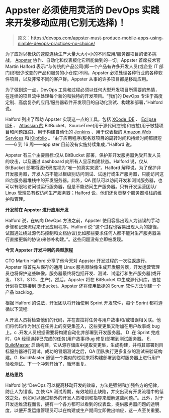# Appster 必须使用灵活的 DevOps 实践来开发移动应用(它别无选择)！

> 原文：<https://devops.com/appster-must-produce-mobile-apps-using-nimble-devops-practices-no-choice/>

为了应对以极快的速度连续生产大量大大小小的不同应用/服务器项目的诸多挑战， [Appster](http://appsterhq.com) 协作、自动化和仪表板化它所能做到的一切。Appster 首席技术官 Martin Halford 表示:“与传统的产品公司(即一个产品有许多开发人员)或企业 IT 部门(即很少改变的产品和服务的小仓库)不同，Appster 必须处理各种行业的各种软件项目，以及非常不同的客户群。Appster 从事的许多项目都是移动应用。

为了做到这一点，DevOps 工具和过程必须以任何大型开发项目所需要的热情，在连续的项目流中处理每个新的和独特的开发项目。“我们的 DevOps 专注于高度定制、高度复杂的应用/服务器软件开发项目的自动化测试、构建和部署，”Halford 说。

Halford 列出了帮助 Appster 实现这一点的工具，包括 [XCode IDE](https://developer.apple.com/xcode/ide/) 、 [Eclipse IDE](https://eclipse.org/ide/) 、 [Atlassian 的](https://www.atlassian.com/) BitBucket、SourceTree(用于源代码控制)和吉拉(用于敏捷项目和问题跟踪)、用于构建自动化的 [Jenkins](https://www.cloudbees.com/jenkins/jenkins-cloudbees) 、用于仪表板的 [Amazon Web Services](https://aws.amazon.com/) 和 [Klipfolio](http://www.klipfolio.com/) 。“由于应用程序/服务器项目的周转时间和持续时间都很短——6 到 16 周——app ster 目前没有实施持续集成，”Halford 说。

Appster 有三个主要目标:仅从 BitBucket 部署，保护非开发服务器免受开发人员的攻击，以及通过 dashboard 向所有人显示构建状态。Halford 说，仅从 BitBucket 部署将源代码库视为“唯一的真实来源”。Halford 解释说，为了保护非开发服务器，开发人员不能以根级别访问测试、试运行或生产服务器，只能访问这四台服务器堆栈中的开发服务器。此外，QA 团队可以访问开发和测试服务器，也可以有限地访问试运行服务器，但是不能访问生产服务器。只有开发运营团队/ Linux 管理员有权访问生产服务器；Halford 说，他们还负责整个服务器堆栈的维护和管理。

**开发前在 Appster 进行应用开发**

Halford 说，在转向 DevOps 方法之前，Appster 使用容易出现人为错误的手动步骤和记录流程来开发应用程序。Halford 说:“这个过程也容易出现人为的捷径，试图通过绕过源代码控制和文档协议(比如那些要求任何人都不能对生产服务器进行直接更新的协议)来修补构建。”。这些问题没有立即被发现。

**今天 Appster 开发冲刺的典型旅程**

CTO Martin Halford 分享了他今天对 Appster 开发过程的一次往返旅行。Appster 将首先从保存的通用 Linux 服务器映像生成开发服务器，开发运营管理员也将保护这些映像。服务器最终将包括开发、测试、试运行和生产服务器(或开发、TST、STG、生产)。然后，Appster 将在 BitBucket 中生成源代码库，吉拉计划将它链接到 BitBucket。Appster 还将使用敏捷的 Scrum 软件方法创建一个产品 backlog。

根据 Halford 的说法，开发团队将开始使用 Sprint 开发软件，每个 Sprint 都将遵循以下流程:

A.开发人员将检查他们的代码，并在吉拉将任务与用户故事和/或错误相关联。他们将代码作为附加在任务上的变更集签入，这些变更集又附加在用户故事或 bug 上。c .开发人员根据需要将构建自动化并部署到开发服务器。
D .在 Sprint 完成时，QA 经理选择已完成的任务(用户故事/Bug 修复)部署到测试服务器。
E. [BuildMaster](http://inedo.com/buildmaster) 启动构建，它从源存储库中提取变更集，生成构建，并将其部署到目标服务器进行测试。成功的冒烟测试之后，QA 团队执行更多复杂的测试来验证构建。G. BuildMaster 遵循一个类似的过程来将构建部署到临时服务器上进行用户验收测试。下一个冲刺开始了，循环重复。

**总结思路**

Halford 说:“DevOps 可以提高移动开发的效率，方法是强制和加强各方的纪律，防止人为错误，加快 QA 测试周期，有效地阻止缺陷，并突出现有开发流程中的低效之处，例如可以通过额外的开发人员培训和指导来缓解这些问题。”。此外，对于开发运维流程而言，拥有一个各方都可以看到的仪表盘，提供服务器问题的透明度，以便开发运维管理员可以在构建或生产期间立即做出响应，这一点至关重要。